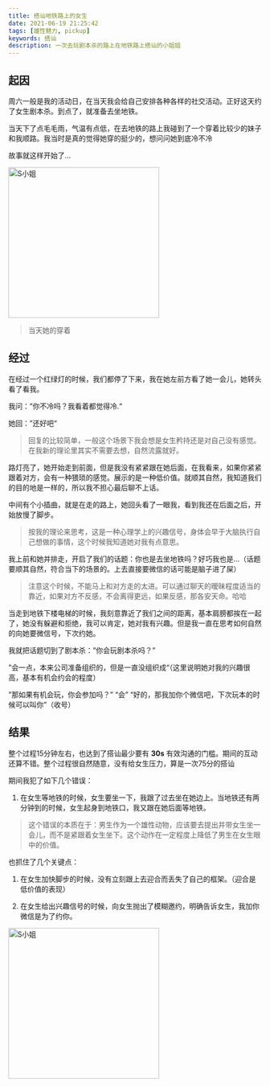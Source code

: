 ```yaml
---
title: 搭讪地铁路上的女生
date: 2021-06-19 21:25:42
tags: [雄性魅力, pickup]
keywords: 搭讪
description: 一次去玩剧本杀的路上在地铁路上搭讪的小姐姐
---
```


## 起因

周六一般是我的活动日，在当天我会给自己安排各种各样的社交活动。正好这天约了女生剧本杀。到点了，就准备去坐地铁。

当天下了点毛毛雨，气温有点低，在去地铁的路上我碰到了一个穿着比较少的妹子和我顺路。我当时是真的觉得她穿的挺少的，想问问她到底冷不冷

故事就这样开始了...

<img src="/img/gallery/2021-06-25.jpeg" width="300" alt="S小姐" align=center />

> 当天她的穿着

## 经过

在经过一个红绿灯的时候，我们都停了下来，我在她左前方看了她一会儿，她转头看了看我。

我问：”你不冷吗？我看着都觉得冷.“

她回：”还好吧“
> 回复的比较简单，一般这个场景下我会想是女生矜持还是对自己没有感觉。在我新的理论里其实不需要去想，自然流露就好。

路灯亮了，她开始走到前面，但是我没有紧紧跟在她后面，在我看来，如果你紧紧跟着对方，会有一种猥琐的感觉。展示的是一种低价值。就顺其自然，我知道我们的目的地是一样的，所以我不担心最后聊不上话。

中间有个小插曲，就是在走的路上，她回头看了一眼我，看到我还在后面之后，开始放慢了脚步。
> 按我的理论来思考，这是一种心理学上的兴趣信号，身体会早于大脑执行自己想做的事情，这个时候我知道她对我有点意思。

我上前和她并排走，开启了我们的话题：你也是去坐地铁吗？好巧我也是...（话题要顺其自然，符合当下的场景的。上去直接要微信的话可能是脑子进了屎）
> 注意这个时候，不能马上和对方走的太进。可以通过聊天的暧昧程度适当的靠近，如果对方不反感，不会离得更远，如果反感，那各安天命。哈哈

当走到地铁下楼电梯的时候，我刻意靠近了我们之间的距离，基本肩膀都挨在一起了，她没有躲避和拒绝，我可以肯定，她对我有兴趣。但是我一直在思考如何自然的向她要微信号，下次约她。

我就把话题切到了剧本杀：”你会玩剧本杀吗？”

”会一点，本来公司准备组织的，但是一直没组织成“（这里说明她对我的兴趣很高，基本有机会约会的程度）

”那如果有机会玩，你会参加吗？”  “会” “好的，那我加你个微信吧，下次玩本的时候可以叫你”（收号）

## 结果

整个过程15分钟左右，也达到了搭讪最少要有 **30s** 有效沟通的门槛。期间的互动还算不错。整个过程很自然随意，没有给女生压力，算是一次75分的搭讪

期间我犯了如下几个错误：

1. 在女生等地铁的时候，女生要坐一下，我跟了过去坐在她边上。当地铁还有两分钟到的时候，女生起身到地铁口，我又跟在她后面等地铁。
> 这个错误的本质在于：男生作为一个雄性动物，应该要去提出并带女生坐一会儿，而不是紧跟着女生坐下。这个动作在一定程度上降低了男生在女生眼中的价值。

也抓住了几个关键点：

1. 在女生加快脚步的时候，没有立刻跟上去迎合而丢失了自己的框架。（迎合是低价值的表现）

2. 在女生给出兴趣信号的时候，向女生抛出了模糊邀约，明确告诉女生，我加你微信是为了约你。

<img src="/img/gallery/2021-06-19-2.png" width="300" alt="S小姐" align=center />